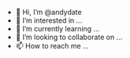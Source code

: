 - 👋 Hi, I’m @andydate
- 👀 I’m interested in ...
- 🌱 I’m currently learning ...
- 💞️ I’m looking to collaborate on ...
- 📫 How to reach me ...

<!---
andydate/andydate is a ✨ special ✨ repository because its `README.md` (this file) appears on your GitHub profile.
You can click the Preview link to take a look at your changes.
--->
